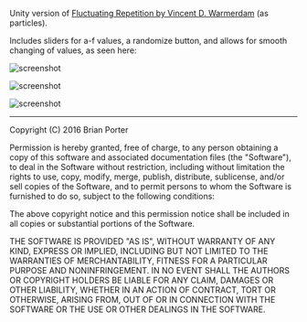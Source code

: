 Unity version of [Fluctuating Repetition by Vincent D. Warmerdam](http://koaning.io/fluctuating-repetition.html) (as particles).

Includes sliders for a-f values, a randomize button, and allows for smooth changing of values, as seen here:

![screenshot](http://i.imgur.com/7w84PNc.gif)

![screenshot](http://i.imgur.com/SQn1C2g.gif)

![screenshot](http://i.imgur.com/1U2Hcdp.gif)





-------

Copyright (C) 2016 Brian Porter

Permission is hereby granted, free of charge, to any person obtaining a copy of this software and associated documentation files (the "Software"), to deal in the Software without restriction, including without limitation the rights to use, copy, modify, merge, publish, distribute, sublicense, and/or sell copies of the Software, and to permit persons to whom the Software is furnished to do so, subject to the following conditions:

The above copyright notice and this permission notice shall be included in all copies or substantial portions of the Software.

THE SOFTWARE IS PROVIDED "AS IS", WITHOUT WARRANTY OF ANY KIND, EXPRESS OR IMPLIED, INCLUDING BUT NOT LIMITED TO THE WARRANTIES OF MERCHANTABILITY, FITNESS FOR A PARTICULAR PURPOSE AND NONINFRINGEMENT. IN NO EVENT SHALL THE AUTHORS OR COPYRIGHT HOLDERS BE LIABLE FOR ANY CLAIM, DAMAGES OR OTHER LIABILITY, WHETHER IN AN ACTION OF CONTRACT, TORT OR OTHERWISE, ARISING FROM, OUT OF OR IN CONNECTION WITH THE SOFTWARE OR THE USE OR OTHER DEALINGS IN THE SOFTWARE.